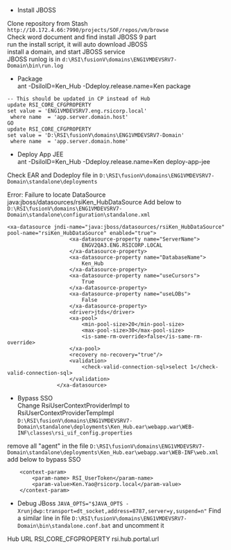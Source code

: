 - Install JBOSS

Clone repository from Stash `http://10.172.4.66:7990/projects/SOF/repos/vm/browse`   
Check word document and find install JBOSS 9 part  
run the install script, it will auto download JBOSS  
install a domain, and start JBOSS service   
JBOSS runlog is in `d:\RSI\fusionV\domains\ENG1VMDEVSRV7-Domain\bin\run.log`

- Package  
ant -DsiloID=Ken_Hub -Ddeploy.release.name=Ken package

```
-- This should be updated in CP instead of Hub
update RSI_CORE_CFGPROPERTY
set value = 'ENG1VMDEVSRV7.eng.rsicorp.local'
 where name  = 'app.server.domain.host'
GO
update RSI_CORE_CFGPROPERTY
set value = 'D:\RSI\fusionV\domains\ENG1VMDEVSRV7-Domain'
 where name  = 'app.server.domain.home'
```

- Deploy App JEE  
ant -DsiloID=Ken_Hub -Ddeploy.release.name=Ken deploy-app-jee

Check EAR and Dodeploy file in 
`D:\RSI\fusionV\domains\ENG1VMDEVSRV7-Domain\standalone\deployments`

Error:
Failure to locate DataSource java:jboss/datasources/rsiKen_HubDataSource
Add below to `D:\RSI\fusionV\domains\ENG1VMDEVSRV7-Domain\standalone\configuration\standalone.xml`
```
<xa-datasource jndi-name="java:jboss/datasources/rsiKen_HubDataSource" pool-name="rsiKen_HubDataSource" enabled="true">
                    <xa-datasource-property name="ServerName">
                        ENGV2QA3.ENG.RSICORP.LOCAL
                    </xa-datasource-property>
                    <xa-datasource-property name="DatabaseName">
                        Ken_Hub
                    </xa-datasource-property>
                    <xa-datasource-property name="useCursors">
                        True
                    </xa-datasource-property>
                    <xa-datasource-property name="useLOBs">
                        False
                    </xa-datasource-property>
                    <driver>jtds</driver>
                    <xa-pool>
                        <min-pool-size>20</min-pool-size>
                        <max-pool-size>30</max-pool-size>
                        <is-same-rm-override>false</is-same-rm-override>
                    </xa-pool>
                    <recovery no-recovery="true"/>
                    <validation>
                        <check-valid-connection-sql>select 1</check-valid-connection-sql>
                    </validation>
                </xa-datasource>
```

- Bypass SSO  
Change RsiUserContextProviderImpl to RsiUserContextProviderTempImpl
```D:\RSI\fusionV\domains\ENG1VMDEVSRV7-Domain\standalone\deployments\Ken_Hub.ear\webapp.war\WEB-INF\classes\rsi_uif_config.properties```


remove all "agent" in the file
`D:\RSI\fusionV\domains\ENG1VMDEVSRV7-Domain\standalone\deployments\Ken_Hub.ear\webapp.war\WEB-INF\web.xml` 
add below to bypass SSO 
```
    <context-param> 
        <param-name> RSI_UserToken</param-name> 
        <param-value>Ken.Yao@rsicorp.local</param-value> 
    </context-param>
```

- Debug JBoss
`JAVA_OPTS="$JAVA_OPTS -Xrunjdwp:transport=dt_socket,address=8787,server=y,suspend=n"`
Find a similar line in file `D:\RSI\fusionV\domains\ENG1VMDEVSRV7-Domain\bin\standalone.conf.bat` and uncomment it


Hub URL
RSI_CORE_CFGPROPERTY 
rsi.hub.portal.url  

